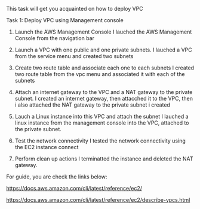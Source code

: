 This  task will get you acquainted on how to deploy VPC 


Task 1: Deploy VPC using Management console
1. Launch the AWS Management Console
I lauched the AWS Management Console from the navigation bar

2. Launch a VPC with one public and one private subnets.
I lauched a VPC from the service menu and created two subnets

3. Create two route table and associate  each one to each subnets
I created two route table from the vpc menu and associated it with each of the subnets

4. Attach an internet gateway to the VPC and a NAT gateway to the private subnet.
I created an internet gateway, then attacched it to the VPC, then i also attached the NAT gateway to the private subnet i created 

5. Lauch a Linux instance into this VPC and attach the subnet
I lauched a linux instance from the management console into the VPC, attached to the private subnet.
 
6. Test the network connectivity
I tested the network connectivity using the EC2 instance connect

7. Perform clean up actions
I terminatted the instance and deleted the NAT gateway.







For guide, you are check the links below:

https://docs.aws.amazon.com/cli/latest/reference/ec2/

https://docs.aws.amazon.com/cli/latest/reference/ec2/describe-vpcs.html

